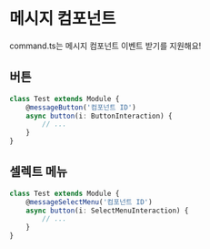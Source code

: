 # 메시지 컴포넌트

command.ts는 메시지 컴포넌트 이벤트 받기를 지원해요!

## 버튼

```ts
class Test extends Module {
    @messageButton('컴포넌트 ID')
    async button(i: ButtonInteraction) {
        // ...
    }
}
```

## 셀렉트 메뉴

```ts
class Test extends Module {
    @messageSelectMenu('컴포넌트 ID')
    async button(i: SelectMenuInteraction) {
        // ...
    }
}
```
